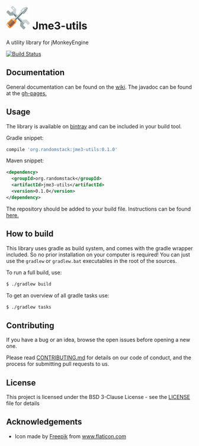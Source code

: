 # ![Jme3-utils](icon-64.png) Jme3-utils
A utility library for jMonkeyEngine

[![Build Status](https://travis-ci.com/randomstack/Jme3-utils.svg?branch=master)](https://travis-ci.com/randomstack/Jme3-utils)

## Documentation
General documentation can be found on the [wiki](https://github.com/randomstack/Jme3-utils/wiki). The javadoc can be found at the [gh-pages.](https://randomstack.github.io/Jme3-utils/javadoc/index.html)

## Usage
The library is available on [bintray](https://dl.bintray.com/randomstack/RandomStack) and can be included in your build tool.

Gradle snippet:
```gradle
compile 'org.randomstack:jme3-utils:0.1.0'
```

Maven snippet:
```xml
<dependency>
  <groupId>org.randomstack</groupId>
  <artifactId>jme3-utils</artifactId>
  <version>0.1.0</version>
</dependency>
```

The repository should be added to your build file. Instructions can be found [here.](https://bintray.com/randomstack/RandomStack/Jme3-utils)

## How to build
This library uses gradle as build system, and comes with the gradle wrapper included. So no prior installation on your computer is required!
You can just use the `gradlew` or `gradlew.bat` executables in the root of the sources.

To run a full build, use:
```bash
$ ./gradlew build
```

To get an overview of all gradle tasks use:
```bash
$ ./gradlew tasks
```

## Contributing
If you have a bug or an idea, browse the open issues before opening a new one.

Please read [CONTRIBUTING.md](CONTRIBUTING.md) for details on our code of conduct, and the process for submitting pull requests to us.

## License
This project is licensed under the BSD 3-Clause License - see the [LICENSE](LICENSE) file for details

## Acknowledgements
- Icon made by [Freepik](https://www.freepik.com/home) from www.flaticon.com
